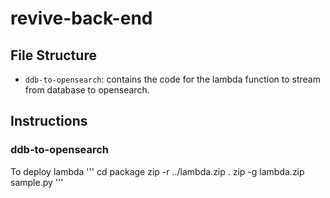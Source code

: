 # revive-back-end

## File Structure
* `ddb-to-opensearch`: contains the code for the lambda function to stream from database to opensearch.

## Instructions
### ddb-to-opensearch
To deploy lambda
'''
cd package
zip -r ../lambda.zip .
zip -g lambda.zip sample.py
'''